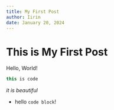```yaml
---
title: My First Post
author: Iirin
date: January 20, 2024
---
```


# This is My First Post
Hello, World!

```java
this is code
```

*it is beautiful*

- hello
`code block`!
